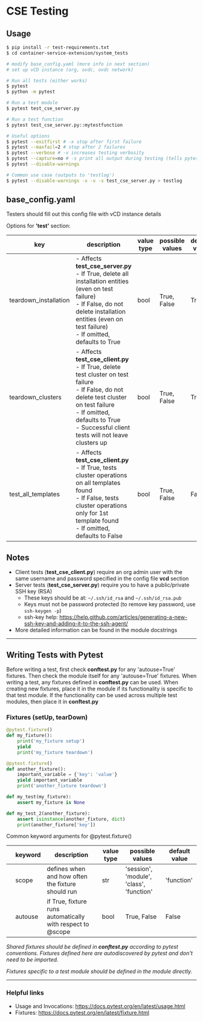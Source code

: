# CSE Testing

## Usage

```bash
$ pip install -r test-requirements.txt
$ cd container-service-extension/system_tests

# modify base_config.yaml (more info in next section)
# set up vCD instance (org, ovdc, ovdc network)

# Run all tests (either works)
$ pytest
$ python -m pytest

# Run a test module
$ pytest test_cse_server.py

# Run a test function
$ pytest test_cse_server.py::mytestfunction

# Useful options
$ pytest --exitfirst # -x stop after first failure
$ pytest --maxfail=2 # stop after 2 failures
$ pytest --verbose # -v increases testing verbosity
$ pytest --capture=no # -s print all output during testing (tells pytest not to capture output)
$ pytest --disable-warnings

# Common use case (outputs to 'testlog')
$ pytest --disable-warnings -x -v -s test_cse_server.py > testlog
```

## base_config.yaml

Testers should fill out this config file with vCD instance details

Options for **'test'** section:

| key                  | description                                                                                                                                                                                                                                         | value type | possible values | default value |
|-----------------------|-----------------------------------------------------------------------------------------------------------------------------------------------------------------------------------------------------------------------------------------------------|------------|-----------------|---------------|
| teardown_installation | - Affects **test_cse_server.py** <br> - If True, delete all installation entities (even on test failure) <br> - If False, do not delete installation entities (even on test failure) <br> - If omitted, defaults to True                            | bool       | True, False     | True          |
| teardown_clusters     | - Affects **test_cse_client.py** <br> - If True, delete test cluster on test failure <br> - If False, do not delete test cluster on test failure <br> - If omitted, defaults to True <br> - Successful client tests will not leave clusters up <br> | bool       | True, False     | True          |
| test_all_templates    | - Affects **test_cse_client.py** <br> - If True, tests cluster operations on all templates found <br> - If False, tests cluster operations only for 1st template found <br> - If omitted, defaults to False                                         | bool       | True, False     | False         |

## Notes

- Client tests (**test_cse_client.py**) require an org admin user with the same username and password specified in the config file **vcd** section
- Server tests (**test_cse_server.py**) require you to have a public/private SSH key (RSA)
  - These keys should be at: `~/.ssh/id_rsa` and `~/.ssh/id_rsa.pub`
  - Keys must not be password protected (to remove key password, use `ssh-keygen -p`)
  - ssh-key help: <https://help.github.com/articles/generating-a-new-ssh-key-and-adding-it-to-the-ssh-agent/>
- More detailed information can be found in the module docstrings

---

## Writing Tests with Pytest

Before writing a test, first check **conftest.py** for any 'autouse=True' fixtures. Then check
the module itself for any 'autouse=True' fixtures. When writing a test, any fixtures
defined in **conftest.py** can be used. When creating new fixtures, place it in the module
if its functionality is specific to that test module. If the functionality can be used
across multiple test modules, then place it in **conftest.py**

### Fixtures (setUp, tearDown)

```python
@pytest.fixture()
def my_fixture():
    print('my_fixture setup')
    yield
    print('my_fixture teardown')

@pytest.fixture()
def another_fixture():
    important_variable = {'key': 'value'}
    yield important_variable
    print('another_fixture teardown')

def my_test(my_fixture):
    assert my_fixture is None

def my_test_2(another_fixture):
    assert isinstance(another_fixture, dict)
    print(another_fixture['key'])
```

Common keyword arguments for @pytest.fixture()

|   | keyword | description                                                | value type | possible values                          | default value |
|---|---------|------------------------------------------------------------|------------|------------------------------------------|---------------|
|   | scope   | defines when and how often the fixture should run          | str        | 'session', 'module', 'class', 'function' | 'function'    |
|   | autouse | if True, fixture runs automatically with respect to @scope | bool       | True, False                              | False         |

*Shared fixtures should be defined in **conftest.py** according to pytest conventions. Fixtures defined here are autodiscovered by pytest and don't need to be imported.*

*Fixtures specific to a test module should be defined in the module directly.*

---

### Helpful links

- Usage and Invocations: <https://docs.pytest.org/en/latest/usage.html>
- Fixtures: <https://docs.pytest.org/en/latest/fixture.html>
